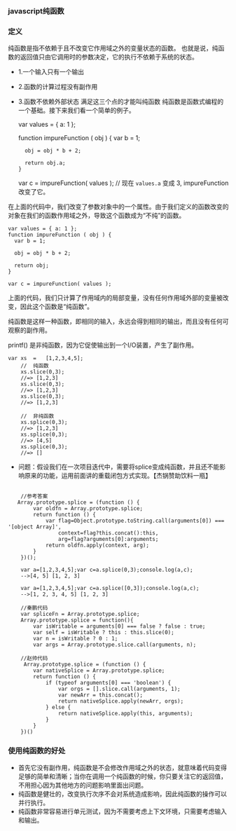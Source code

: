 ### javascript纯函数

### 定义

  纯函数是指不依赖于且不改变它作用域之外的变量状态的函数。
  也就是说，纯函数的返回值只由它调用时的参数决定，它的执行不依赖于系统的状态。
  * 1.一个输入只有一个输出
  * 2.函数的计算过程没有副作用
  * 3.函数不依赖外部状态
  满足这三个点的才能叫纯函数
  纯函数是函数式编程的一个基础。接下来我们看一个简单的例子。
  
  
     var values = { a: 1 };
     
	  function impureFunction ( obj ) {
		  var b = 1;
		
		  obj = obj * b + 2;
		
		  return obj.a;
		}
	
	var c = impureFunction( values );
	// 现在 `values.a` 变成 3,  impureFunction 改变了它。
	
在上面的代码中，我们改变了参数对象中的一个属性。由于我们定义的函数改变的对象在我们的函数作用域之外，导致这个函数成为“不纯”的函数。

    var values = { a: 1 };
	function impureFunction ( obj ) {
	  var b = 1;
	
	  obj = obj * b + 2;
	
	  return obj;
	}
	
	var c = impureFunction( values );
	
上面的代码，我们只计算了作用域内的局部变量，没有任何作用域外部的变量被改变，因此这个函数是“纯函数”。

纯函数是这样一种函数，即相同的输入，永远会得到相同的输出，而且没有任何可观察的副作用。

printf() 是非纯函数，因为它促使输出到一个I/O装置，产生了副作用。

    var xs  =   [1,2,3,4,5];
        //  纯函数
        xs.slice(0,3);
        //=> [1,2,3]
        xs.slice(0,3);
        //=> [1,2,3]
        xs.slice(0,3);
        //=> [1,2,3]
        
        //  非纯函数
        xs.splice(0,3);
        //=> [1,2,3]
        xs.splice(0,3);
        //=> [4,5]
        xs.splice(0,3);
        //=> []
        
   * 问题：假设我们在一次项目迭代中，需要将splice变成纯函数，并且还不能影响原来的功能，运用前面讲的重载闭包方式实现。【杰锅赞助饮料一瓶】

```
  
    //参考答案
   Array.prototype.splice = (function () {
        var oldfn = Array.prototype.splice;
        return function () {
            var flag=Object.prototype.toString.call(arguments[0]) === '[object Array]',
                context=flag?this.concat():this,
                arg=flag?arguments[0]:arguments;
            return oldfn.apply(context, arg);
        }
    })();

    var a=[1,2,3,4,5];var c=a.splice(0,3);console.log(a,c);
    -->[4, 5] [1, 2, 3]

    var a=[1,2,3,4,5];var c=a.splice([0,3]);console.log(a,c);
    -->[1, 2, 3, 4, 5] [1, 2, 3]

    //秦鹏代码
	var spliceFn = Array.prototype.splice;
	Array.prototype.splice = function(){
	    var isWritable = arguments[0] === false ? false : true;
	    var self = isWritable ? this : this.slice(0);
	    var n = isWritable ? 0 : 1;
	    var args = Array.prototype.slice.call(arguments, n);
    
    //赵帅代码
     Array.prototype.splice = (function () {
        var nativeSplice = Array.prototype.splice;
        return function () {
            if (typeof arguments[0] === 'boolean') {
                var orgs = [].slice.call(arguments, 1);
                var newArr = this.concat();
                return nativeSplice.apply(newArr, orgs);
            } else {
                return nativeSplice.apply(this, arguments);
            }
        }
    })()
```


 

### 使用纯函数的好处
   * 首先它没有副作用，纯函数是不会修改作用域之外的状态，就意味着代码变得足够的简单和清晰；当你在调用一个纯函数的时候，你只要关注它的返回值，不用担心因为其他地方的问题影响里面出问题。
   * 纯函数是健壮的，改变执行次序不会对系统造成影响，因此纯函数的操作可以并行执行。
   * 纯函数非常容易进行单元测试，因为不需要考虑上下文环境，只需要考虑输入和输出。


  
  
    